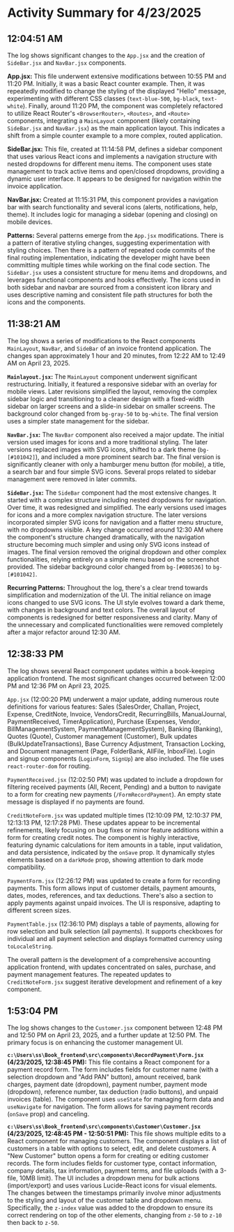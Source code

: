 # Activity Summary for 4/23/2025

## 12:04:51 AM
The log shows significant changes to the `App.jsx` and the creation of `SideBar.jsx` and `NavBar.jsx` components.

**App.jsx:** This file underwent extensive modifications between 10:55 PM and 11:20 PM.  Initially, it was a basic React counter example.  Then, it was repeatedly modified to change the styling of the displayed "Hello" message, experimenting with different CSS classes (`text-blue-500`, `bg-black`, `text-white`). Finally, around 11:20 PM,  the component was completely refactored to utilize React Router's `<BrowserRouter>`, `<Routes>`, and `<Route>` components, integrating a `MainLayout` component (likely containing `SideBar.jsx` and `NavBar.jsx`) as the main application layout.  This indicates a shift from a simple counter example to a more complex, routed application.

**SideBar.jsx:** This file, created at 11:14:58 PM, defines a sidebar component that uses various React icons and implements a navigation structure with nested dropdowns for different menu items.  The component uses state management to track active items and open/closed dropdowns, providing a dynamic user interface. It appears to be designed for navigation within the invoice application.

**NavBar.jsx:** Created at 11:15:31 PM, this component provides a navigation bar with search functionality and several icons (alerts, notifications, help, theme). It includes logic for managing a sidebar (opening and closing) on mobile devices.

**Patterns:** Several patterns emerge from the `App.jsx` modifications. There is a pattern of iterative styling changes, suggesting experimentation with styling choices. Then there is a pattern of repeated code commits of the final routing implementation, indicating the developer might have been committing multiple times while working on the final code section.  The `SideBar.jsx` uses a consistent structure for menu items and dropdowns, and leverages functional components and hooks effectively.  The icons used in both sidebar and navbar are sourced from a consistent icon library and uses descriptive naming and consistent file path structures for both the icons and the components.


## 11:38:21 AM
The log shows a series of modifications to the React components `MainLayout`, `NavBar`, and `SideBar` of an invoice frontend application.  The changes span approximately 1 hour and 20 minutes, from 12:22 AM to 12:49 AM on April 23, 2025.

**`Mainlayout.jsx`:**  The `MainLayout` component underwent significant restructuring. Initially, it featured a responsive sidebar with an overlay for mobile views. Later revisions simplified the layout, removing the complex sidebar logic and transitioning to a cleaner design with a fixed-width sidebar on larger screens and a slide-in sidebar on smaller screens. The background color changed from `bg-gray-50` to `bg-white`. The final version uses a simpler state management for the sidebar.

**`NavBar.jsx`:** The `NavBar` component also received a major update. The initial version used images for icons and a more traditional styling.  The later versions replaced images with SVG icons, shifted to a dark theme (`bg-[#101042]`), and included a more prominent search bar.  The final version is significantly cleaner with only a hamburger menu button (for mobile), a title, a search bar and four simple SVG icons.  Several props related to sidebar management were removed in later commits.


**`SideBar.jsx`:** The `SideBar` component had the most extensive changes. It started with a complex structure including nested dropdowns for navigation.  Over time, it was redesigned and simplified. The early versions used images for icons and a more complex navigation structure.  The later versions incorporated simpler SVG icons for navigation and a flatter menu structure, with no dropdowns visible. A key change occurred around 12:30 AM where the component's structure changed dramatically, with the navigation structure becoming much simpler and  using only SVG icons instead of images.  The final version removed the original dropdown and other complex functionalities, relying entirely on a simple menu based on the screenshot provided.  The sidebar background color changed from `bg-[#080536]` to `bg-[#101042]`.


**Recurring Patterns:** Throughout the log, there's a clear trend towards simplification and modernization of the UI.  The initial reliance on image icons changed to use SVG icons. The UI style evolves toward a dark theme, with changes in background and text colors. The overall layout of components is redesigned for better responsiveness and clarity.  Many of the unnecessary and complicated functionalities were removed completely after a major refactor around 12:30 AM.


## 12:38:33 PM
The log shows several React component updates within a book-keeping application frontend.  The most significant changes occurred between 12:00 PM and 12:36 PM on April 23, 2025.

`App.jsx` (12:00:20 PM) underwent a major update, adding numerous route definitions for various features:  Sales (SalesOrder, Challan, Project, Expense, CreditNote, Invoice, VendorsCredit, RecurringBills, ManualJournal, PaymentReceived, TimerApplication), Purchase (Expenses, Vendor, BillManagementSystem, PaymentManagementSystem), Banking (Banking), Quotes (Quote), Customer management (Customer), Bulk updates (BulkUpdateTransactions), Base Currency Adjustment, Transaction Locking, and Document management (Page, FolderBank, AllFile, InboxFile).  Login and signup components (`LoginForm`, `SignUp`) are also included.  The file uses `react-router-dom` for routing.

`PaymentReceived.jsx` (12:02:50 PM) was updated to include a dropdown for filtering received payments (All, Recent, Pending) and a button to navigate to a form for creating new payments (`/FormRecordPayment`). An empty state message is displayed if no payments are found.

`CreditNoteForm.jsx` was updated multiple times (12:10:09 PM, 12:10:37 PM, 12:13:13 PM, 12:17:28 PM).  These updates appear to be incremental refinements, likely focusing on bug fixes or minor feature additions within a form for creating credit notes.  The component is highly interactive, featuring dynamic calculations for item amounts in a table, input validation, and data persistence, indicated by the `onSave` prop.  It dynamically styles elements based on a `darkMode` prop, showing attention to dark mode compatibility.

`PaymentForm.jsx` (12:26:12 PM) was updated to create a form for recording payments.  This form allows input of customer details, payment amounts, dates, modes, references, and tax deductions.  There's also a section to apply payments against unpaid invoices. The UI is responsive, adapting to different screen sizes.

`PaymentTable.jsx` (12:36:10 PM) displays a table of payments, allowing for row selection and bulk selection (all payments). It supports checkboxes for individual and all payment selection and displays formatted currency using `toLocaleString`.

The overall pattern is the development of a comprehensive accounting application frontend, with updates concentrated on sales, purchase, and payment management features.  The repeated updates to `CreditNoteForm.jsx` suggest iterative development and refinement of a key component.


## 1:53:04 PM
The log shows changes to the `Customer.jsx` component between 12:48 PM and 12:50 PM on April 23, 2025, and a further update at 12:50 PM.  The primary focus is on enhancing the customer management UI.

**`c:\Users\ss\Book_frontend\src\components\RecordPayment\Form.jsx` (4/23/2025, 12:38:45 PM):** This file contains a React component for a payment record form.  The form includes fields for customer name (with a selection dropdown and "Add PAN" button), amount received, bank charges, payment date (dropdown), payment number, payment mode (dropdown), reference number, tax deduction (radio buttons), and unpaid invoices (table).  The component uses `useState` for managing form data and `useNavigate` for navigation. The form allows for saving payment records (`onSave` prop) and canceling.

**`c:\Users\ss\Book_frontend\src\components\Customer\Customer.jsx` (4/23/2025, 12:48:45 PM - 12:50:51 PM):** This file shows multiple edits to a React component for managing customers.  The component displays a list of customers in a table with options to select, edit, and delete customers. A "New Customer" button opens a form for creating or editing customer records.  The form includes fields for customer type, contact information, company details, tax information, payment terms, and file uploads (with a 3-file, 10MB limit). The UI includes a dropdown menu for bulk actions (import/export) and uses various Lucide-React icons for visual elements.  The changes between the timestamps primarily involve minor adjustments to the styling and layout of the customer table and dropdown menu. Specifically, the `z-index` value was added to the dropdown to ensure its correct rendering on top of the other elements, changing from `z-50` to `z-10` then back to `z-50`.
